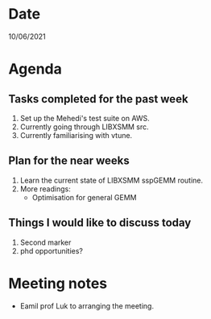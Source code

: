 # Date
10/06/2021

# Agenda
## Tasks completed for the past week

1. Set up the Mehedi's test suite on AWS.
2. Currently going through LIBXSMM src.
3. Currently familiarising with vtune.

## Plan for the near weeks

1. Learn the current state of LIBXSMM sspGEMM routine.
2. More readings:
    - Optimisation for general GEMM

## Things I would like to discuss today

1. Second marker
2. phd opportunities?

# Meeting notes

- Eamil prof Luk to arranging the meeting.
